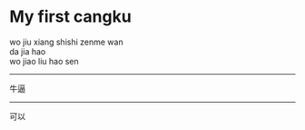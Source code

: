 # My first cangku
wo jiu xiang shishi zenme wan  
da jia hao   
wo jiao liu hao sen  
****
牛逼
****
可以
